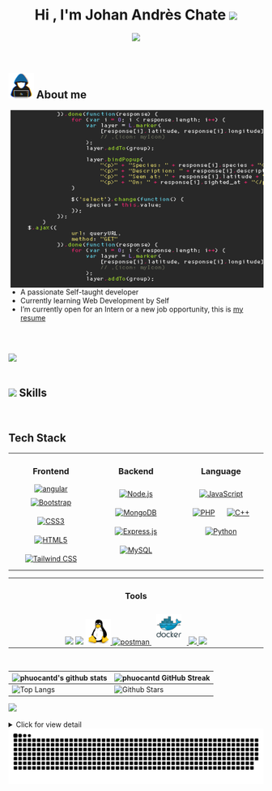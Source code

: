 
<h1 align="center"><b>Hi , I'm Johan Andrès Chate </b><img src="https://media.giphy.com/media/hvRJCLFzcasrR4ia7z/giphy.gif" width="35"></h1>
<p align="center">
  <a href="https://github.com/DenverCoder1/readme-typing-svg"><img src="https://readme-typing-svg.herokuapp.com?font=Time+New+Roman&color=cyan&size=25&center=true&vCenter=true&width=600&height=100&lines=Assalamu+O+Alaikum+Warahmatullah..&hearts;++;Self-taught+Front-End+Developer,;Computer+Science+Student,;CTF+Newbie,;Active+Learner/Researcher,;Love+to+learn+new+stuffs..<3"></a>
</p>


<br>

	
## <picture><img src = "https://github.com/0xAbdulKhalid/0xAbdulKhalid/raw/main/assets/mdImages/about_me.gif" width = 50px></picture> **About me**

<picture> 
<img align="right" alt="GIF" src="https://github.com/bhumikatewary/bhumikatewary/blob/main/giphy.gif" width="500" height="350" />
</picture>

<br>

- A passionate Self-taught  developer
- Currently learning Web Development by Self
- I’m currently open for an Intern or a new job opportunity, this is [my resume](https://read.cv/0xabdulkhalid)

<br><br>

<img src="https://user-images.githubusercontent.com/73097560/115834477-dbab4500-a447-11eb-908a-139a6edaec5c.gif"><br><br>

## <img src="https://media2.giphy.com/media/QssGEmpkyEOhBCb7e1/giphy.gif?cid=ecf05e47a0n3gi1bfqntqmob8g9aid1oyj2wr3ds3mg700bl&rid=giphy.gif" width ="25"><b> Skills</b>
<br>
<!-- LANGUAGES AND TOOLS -->

## Tech Stack

<table align="center">
<tr><td align="top" width="33%">

<h3 align="center">Frontend </h3>
<div align="center">  
 <a href="https://angular.io" target="_blank"> <img src="https://angular.io/assets/images/logos/angular/angular.svg" alt="angular" width="130" height="60"/></a>  
<a href="https://getbootstrap.com/docs/3.4/javascript/" target="_blank"><img style="margin: 10px" src="https://profilinator.rishav.dev/skills-assets/bootstrap-plain.svg" alt="Bootstrap" height="50" /></a>  
<a href="https://www.w3schools.com/css/" target="_blank"><img style="margin: 10px" src="https://profilinator.rishav.dev/skills-assets/css3-original-wordmark.svg" alt="CSS3" height="50" /></a>  
<a href="https://en.wikipedia.org/wiki/HTML5" target="_blank"><img style="margin: 10px" src="https://profilinator.rishav.dev/skills-assets/html5-original-wordmark.svg" alt="HTML5" height="50" /></a>  
<a href="https://www.tailwindcss.com/" target="_blank"><img style="margin: 10px" src="https://profilinator.rishav.dev/skills-assets/tailwindcss.svg" alt="Tailwind CSS" height="50" /></a>  
</div>

</td><td valign="top" width="33%">



<h3 align="center">Backend </h3>
<div align="center">  
<a href="https://nodejs.org/" target="_blank"><img style="margin: 10px" src="https://profilinator.rishav.dev/skills-assets/nodejs-original-wordmark.svg" alt="Node.js" height="50" /></a>  
<a href="https://www.mongodb.com/" target="_blank"><img style="margin: 10px" src="https://profilinator.rishav.dev/skills-assets/mongodb-original-wordmark.svg" alt="MongoDB" height="50" /></a>
 <a href="https://expressjs.com/" target="_blank"><img style="margin: 10px" src="https://profilinator.rishav.dev/skills-assets/express-original-wordmark.svg" alt="Express.js" height="50" /></a>  
<a href="https://www.mysql.com/" target="_blank"><img style="margin: 10px" src="https://profilinator.rishav.dev/skills-assets/mysql-original-wordmark.svg" alt="MySQL" height="50" /></a>  
</div>

</td><td valign="top" width="33%">



<h3 align="center">Language </h3>
<div align="center">  
<a href="https://www.javascript.com/" target="_blank"><img style="margin: 10px" src="https://profilinator.rishav.dev/skills-assets/javascript-original.svg" alt="JavaScript" height="50" /></a>  
<a href="https://www.php.net/" target="_blank"><img style="margin: 10px" src="https://profilinator.rishav.dev/skills-assets/php-original.svg" alt="PHP" height="50" /></a>  
<a href="https://www.cplusplus.com/" target="_blank"><img style="margin: 10px" src="https://profilinator.rishav.dev/skills-assets/cplusplus-original.svg" alt="C++" height="50" /></a>  
<a href="https://www.python.org/" target="_blank"><img style="margin: 10px" src="https://profilinator.rishav.dev/skills-assets/python-original.svg" alt="Python" height="50" /></a>  
</div>
</tr></table>

</td>
<table align="center">
<tr><td align="top" width="33%">

<h3 align="center">Tools</h3>
<div align="center">  
<a href="https://code.visualstudio.com/" target="_blank"><img height="50px" src="https://cdn.jsdelivr.net/gh/devicons/devicon/icons/vscode/vscode-original.svg" /></a>  
<a href="https://git-scm.com/" target="_blank"> <img height ='50px' src ='https://raw.githubusercontent.com/rahulbanerjee26/githubAboutMeGenerator/main/icons/git.svg'></a>  
<a href="https://www.linux.org/" target="_blank"> <img src="https://raw.githubusercontent.com/devicons/devicon/master/icons/linux/linux-original.svg" alt="linux"  height="50"/> </a>
 <a href="https://postman.com" target="_blank"> <img src="https://www.vectorlogo.zone/logos/getpostman/getpostman-icon.svg" alt="postman" height="50"/> </a> 
  <a href="https://www.docker.com/" target="_blank"> <img  style="margin: 10px" src="https://raw.githubusercontent.com/devicons/devicon/master/icons/docker/docker-original-wordmark.svg" alt="docker" height="50"/> 
  <img height="50" src="https://upload.wikimedia.org/wikipedia/commons/0/03/Xampp_logo.svg">
	  <img height="50" src="https://www.vectorlogo.zone/logos/github/github-icon.svg">
</div>
</td>
</table>
<br>

  
  
| ![phuocantd's github stats](https://github-readme-stats.vercel.app/api?username=phuocantd&show_icons=true&theme=react)             | ![phuocantd GitHub Streak](https://github-readme-streak-stats.herokuapp.com/?user=phuocantd&theme=react)                                                                                                           |
| --------------------------------------------------------------------------------------------------------------------------------- | ----------------------------------------------------------------------------------------------------------------------------------------------------------------------------------------------------------------- |
| ![Top Langs](https://github-readme-stats.vercel.app/api/top-langs/?username=phuocantd&langs_count=8&theme=react&layout=compact) | ![Github Stars](https://github-readme-stats.vercel.app/api?username=phuocantd&show_icons=true&locale=en&count_private=true&hide_rank=true&custom_title=My%20GitHub%20Stats&disable_animations=true&theme=react) |
  

<div align="left">

![](https://komarev.com/ghpvc/?username=phuocantd&label=PROFILE+VIEWS&style=for-the-badge&color=brightgreen)

</div>

<details>
<summary>Click for view detail</summary>
  <br>


<p align="left">
<a href="https://codepen.io/phuocantd" target="blank"><img align="center" src="https://raw.githubusercontent.com/rahuldkjain/github-profile-readme-generator/master/src/images/icons/Social/codepen.svg" alt="phuocantd" height="30" width="40" /></a>
<a href="https://dev.to/phuocantd" target="blank"><img align="center" src="https://raw.githubusercontent.com/rahuldkjain/github-profile-readme-generator/master/src/images/icons/Social/devto.svg" alt="phuocantd" height="30" width="40" /></a>
<a href="https://twitter.com/phuocantd_" target="blank"><img align="center" src="https://raw.githubusercontent.com/rahuldkjain/github-profile-readme-generator/master/src/images/icons/Social/twitter.svg" alt="phuocantd_" height="30" width="40" /></a>
<a href="https://linkedin.com/in/phuocantd" target="blank"><img align="center" src="https://raw.githubusercontent.com/rahuldkjain/github-profile-readme-generator/master/src/images/icons/Social/linked-in-alt.svg" alt="phuocantd" height="30" width="40" /></a>
<a href="https://stackoverflow.com/users/7294147" target="blank"><img align="center" src="https://raw.githubusercontent.com/rahuldkjain/github-profile-readme-generator/master/src/images/icons/Social/stack-overflow.svg" alt="7294147" height="30" width="40" /></a>
<a href="https://codesandbox.com/phuocantd" target="blank"><img align="center" src="https://raw.githubusercontent.com/rahuldkjain/github-profile-readme-generator/master/src/images/icons/Social/codesandbox.svg" alt="phuocantd" height="30" width="40" /></a>
<a href="https://kaggle.com/annguynphc" target="blank"><img align="center" src="https://raw.githubusercontent.com/rahuldkjain/github-profile-readme-generator/master/src/images/icons/Social/kaggle.svg" alt="annguynphc" height="30" width="40" /></a>
<a href="https://dribbble.com/phuocantd" target="blank"><img align="center" src="https://raw.githubusercontent.com/rahuldkjain/github-profile-readme-generator/master/src/images/icons/Social/dribbble.svg" alt="phuocantd" height="30" width="40" /></a>
<a href="https://www.behance.net/phuocantdc959" target="blank"><img align="center" src="https://raw.githubusercontent.com/rahuldkjain/github-profile-readme-generator/master/src/images/icons/Social/behance.svg" alt="phuocantdc959" height="30" width="40" /></a>
<a href="https://hashnode.com/@phuocantd" target="blank"><img align="center" src="https://raw.githubusercontent.com/rahuldkjain/github-profile-readme-generator/master/src/images/icons/Social/hashnode.svg" alt="@phuocantd" height="30" width="40" /></a>
<a href="https://medium.com/phuocantd" target="blank"><img align="center" src="https://raw.githubusercontent.com/rahuldkjain/github-profile-readme-generator/master/src/images/icons/Social/medium.svg" alt="phuocantd" height="30" width="40" /></a>
<a href="https://www.codechef.com/users/phuocantd" target="blank"><img align="center" src="https://cdn.jsdelivr.net/npm/simple-icons@3.1.0/icons/codechef.svg" alt="phuocantd" height="30" width="40" /></a>
<a href="https://www.hackerrank.com/phuocantd" target="blank"><img align="center" src="https://raw.githubusercontent.com/rahuldkjain/github-profile-readme-generator/master/src/images/icons/Social/hackerrank.svg" alt="phuocantd" height="30" width="40" /></a>
<a href="https://codeforces.com/profile/phuocantd" target="blank"><img align="center" src="https://raw.githubusercontent.com/rahuldkjain/github-profile-readme-generator/master/src/images/icons/Social/codeforces.svg" alt="phuocantd" height="30" width="40" /></a>
<a href="https://www.leetcode.com/phuocantd" target="blank"><img align="center" src="https://raw.githubusercontent.com/rahuldkjain/github-profile-readme-generator/master/src/images/icons/Social/leet-code.svg" alt="phuocantd" height="30" width="40" /></a>
<a href="https://www.hackerearth.com/nguyen194" target="blank"><img align="center" src="https://raw.githubusercontent.com/rahuldkjain/github-profile-readme-generator/master/src/images/icons/Social/hackerearth.svg" alt="nguyen194" height="30" width="40" /></a>
<a href="https://auth.geeksforgeeks.org/user/phuocf9an" target="blank"><img align="center" src="https://raw.githubusercontent.com/rahuldkjain/github-profile-readme-generator/master/src/images/icons/Social/geeks-for-geeks.svg" alt="phuocf9an" height="30" width="40" /></a>
<a href="https://www.topcoder.com/members/phuocantd" target="blank"><img align="center" src="https://raw.githubusercontent.com/rahuldkjain/github-profile-readme-generator/master/src/images/icons/Social/topcoder.svg" alt="phuocantd" height="30" width="40" /></a>
</p>
  

<!--commit serpiente-->
</details>	  
<div align="center">
  <a href="https://1999azzar.github.io/1999AZZAR/">
  <img  src="https://github.com/1999AZZAR/1999AZZAR/blob/main/resources/img/grid-snake.svg"
       alt="snake" /></a>
</div>

